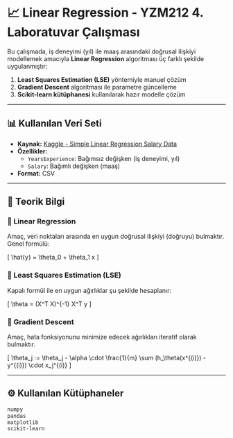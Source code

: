 # 📈 Linear Regression - YZM212 4. Laboratuvar Çalışması

Bu çalışmada, iş deneyimi (yıl) ile maaş arasındaki doğrusal ilişkiyi modellemek amacıyla **Linear Regression** algoritması üç farklı şekilde uygulanmıştır:

1. **Least Squares Estimation (LSE)** yöntemiyle manuel çözüm
2. **Gradient Descent** algoritması ile parametre güncelleme
3. **Scikit-learn kütüphanesi** kullanılarak hazır modelle çözüm

---

## 📊 Kullanılan Veri Seti

- **Kaynak:** [Kaggle - Simple Linear Regression Salary Data](https://www.kaggle.com/datasets?tags=13405-Linear+Regression&utm_source=chatgpt.com)
- **Özellikler:**
  - `YearsExperience`: Bağımsız değişken (iş deneyimi, yıl)
  - `Salary`: Bağımlı değişken (maaş)
- **Format:** CSV

---

## 🧮 Teorik Bilgi

### 🔹 Linear Regression
Amaç, veri noktaları arasında en uygun doğrusal ilişkiyi (doğruyu) bulmaktır. Genel formülü:

\[
\hat{y} = \theta_0 + \theta_1 x
\]

### 🔹 Least Squares Estimation (LSE)
Kapalı formül ile en uygun ağırlıklar şu şekilde hesaplanır:

\[
\theta = (X^T X)^{-1} X^T y
\]

### 🔹 Gradient Descent
Amaç, hata fonksiyonunu minimize edecek ağırlıkları iteratif olarak bulmaktır.

\[
\theta_j := \theta_j - \alpha \cdot \frac{1}{m} \sum (h_\theta(x^{(i)}) - y^{(i)}) \cdot x_j^{(i)}
\]

---

## ⚙️ Kullanılan Kütüphaneler

```bash
numpy
pandas
matplotlib
scikit-learn
